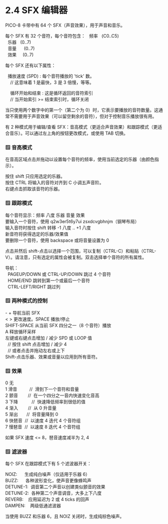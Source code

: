 # 2.4 SFX 编辑器

PICO-8 卡带中有 64 个 SFX（声音效果），用于声音和音乐。

每个 SFX 有 32 个音符，每个音符包含：
  频率   (C0..C5)  
  乐器   (0..7)  
  音量      (0..7)  
  效果     (0..7)  

每个 SFX 还有以下属性：

  播放速度 (SPD) : 每个音符播放的 'tick' 数。  
    // 这意味着 1 是最快，3 是 3 倍慢，等等。

    循环开始和结束 : 这是循环返回的音符索引  
    // 当开始索引 >= 结束索引时，循环关闭

当只使用两个数字中的第一个（第二个为 0）时，它表示要播放的音符数量。这通常不需要用于声音效果（可以留空剩余的音符），但对于控制音乐播放很有用。

有 2 种模式用于编辑/查看 SFX：音高模式（更适合声音效果）和跟踪模式（更适合音乐）。可以通过左上角的按钮更改模式，或使用 TAB 切换。

### ▨ 音高模式

在音高区域点击并拖动以设置每个音符的频率，使用当前选定的乐器（由颜色指示）。

按住 shift 只应用选定的乐器。  
按住 CTRL 将输入的音符对齐到 C 小调五声音阶。  
右键点击抓取该音符的乐器。  

### ▨ 跟踪模式

每个音符显示：频率 八度 乐器 音量 效果  
要输入一个音符，使用 q2w3er5t6y7ui zsxdcvgbhnjm（钢琴布局）  
输入音符时按住 shift 转移 -1 八度 .. +1 八度  
新音符将获得选定的乐器/效果值  
要删除一个音符，使用 backspace 或将音量设置为 0  

点击并然后 shift-点击以选择一个范围，可以复制（CTRL-C）和粘贴（CTRL-V）。请注意，只有选定的属性会被复制。双击选择单个音符的所有属性。

导航：  
  PAGEUP/DOWN 或 CTRL-UP/DOWN 跳过 4 个音符  
  HOME/END 跳转到第一个或最后一个音符  
  CTRL-LEFT/RIGHT 跳过列  

### ▨ 两种模式的控制

\- + 导航当前 SFX  
< > 更改速度。SPACE 播放/停止  
SHIFT-SPACE 从当前 SFX 四分之一（8 个音符）播放  
A 释放循环采样  
左键或右键点击增加 / 减少 SPD 或 LOOP 值  
  // 按住 shift 点击增加 / 减少 4  
  // 或者点击并拖动左右或上下  
Shift-点击乐器、效果或音量以应用到所有音符。  

### ▨ 效果

0 无  
1 滑音          //  滑到下一个音符和音量  
2 颤音        //  在一个四分之一音内快速变化音高  
3 下降           //  快速降低频率到很低的值  
4 渐入        //  从 0 升音量  
5 渐出       //  将音量降到 0  
6 快琶音  //  以速度 4 迭代 4 个音符组  
7 慢琶音  //  以速度 8 迭代 4 个音符组  

如果 SFX 速度 <= 8，琶音速度减半为 2, 4

### ▨ 滤波器

每个 SFX 在跟踪模式下有 5 个滤波器开关：

NOIZ:      生成纯白噪声（仅适用于乐器 6）  
BUZZ:      各种波形变化，使声音更像蜂鸣声  
DETUNE-1:  调音第二个声音以创建类似颤音的效果  
DETUNE-2:  各种第二个声音调音，大多上下八度  
REVERB:    应用延迟为 2 或 4 ticks 的回声  
DAMPEN:    两级低通滤波器  

当使用 BUZZ 和乐器 6，且 NOIZ 关闭时，生成纯棕色噪声。